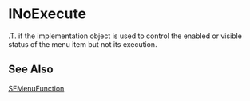 ﻿# lNoExecute

.T. if the implementation object is used to control the enabled or visible status of the menu item but not its execution.

## See Also

[SFMenuFunction](Class%20SFMenuFunction.md)
